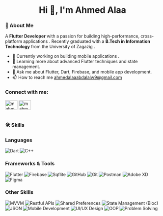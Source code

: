 <h1 align="center">Hi 👋, I'm Ahmed Alaa</h1>        

### 🚀 About Me  

 A **Flutter Developer** with a passion for building high-performance, cross-platform applications . Recently graduated with a **B.Tech in Information Technology** from the University of Zagazig .


- 💼 Currently working on building mobile applications .
- 🌱 Learning more about advanced Flutter techniques and state management.
- 💬 Ask me about Flutter, Dart, Firebase, and mobile app development.
- 📫 How to reach me ahmedalaaabdalalw9@gmail.com

<h3 align="left">Connect with me:</h3>
<p align="left">
<a href="https://www.linkedin.com/in/ahmed-alaa-8b62a1231/" target="blank"><img align="center" src="https://raw.githubusercontent.com/rahuldkjain/github-profile-readme-generator/master/src/images/icons/Social/linked-in-alt.svg" alt="mahmoud-gamal-elawady" height="30" width="40" /></a>
<a href="https://www.facebook.com/profile.php?id=100076076244457&locale=ar_AR" target="blank"><img align="center" src="https://raw.githubusercontent.com/rahuldkjain/github-profile-readme-generator/master/src/images/icons/Social/facebook.svg" alt="mahmoudgamalelawady" height="30" width="40" /></a>
</p>
<h1></h1>




### 🛠 Skills

### Languages
![Dart](https://img.shields.io/badge/Dart-0175C2?style=for-the-badge&logo=dart&logoColor=white)
![C++](https://img.shields.io/badge/C%2B%2B-00599C?style=for-the-badge&logo=c%2B%2B&logoColor=white)

### Frameworks & Tools
![Flutter](https://img.shields.io/badge/Flutter-02569B?style=for-the-badge&logo=flutter&logoColor=white)
![Firebase](https://img.shields.io/badge/Firebase-FFCA28?style=for-the-badge&logo=firebase&logoColor=white)
![Sqflite](https://img.shields.io/badge/Sqflite-47A248?style=for-the-badge&logo=sqlite&logoColor=white)
![GitHub](https://img.shields.io/badge/GitHub-181717?style=for-the-badge&logo=github&logoColor=white)
![Git](https://img.shields.io/badge/Git-F05032?style=for-the-badge&logo=git&logoColor=white)
![Postman](https://img.shields.io/badge/Postman-FF6C37?style=for-the-badge&logo=postman&logoColor=white)
![Adobe XD](https://img.shields.io/badge/Adobe%20XD-FF61F6?style=for-the-badge&logo=adobe%20xd&logoColor=white)
![Figma](https://img.shields.io/badge/Figma-F24E1E?style=for-the-badge&logo=figma&logoColor=white)

### Other Skills
![MVVM](https://img.shields.io/badge/MVVM-232F3E?style=for-the-badge&logo=microsoft&logoColor=white)
![Restful APIs](https://img.shields.io/badge/RESTful%20APIs-FF6F00?style=for-the-badge&logo=api&logoColor=white)
![Shared Preferences](https://img.shields.io/badge/Shared%20Preferences-47A248?style=for-the-badge&logo=android&logoColor=white)
![State Management (Bloc)](https://img.shields.io/badge/State%20Management-Bloc-8E44AD?style=for-the-badge&logo=flutter&logoColor=white)
![JSON](https://img.shields.io/badge/JSON-000000?style=for-the-badge&logo=json&logoColor=white)
![Mobile Development](https://img.shields.io/badge/Mobile%20Development-47A248?style=for-the-badge&logo=mobile&logoColor=white)
![UI/UX Design](https://img.shields.io/badge/UI%2FUX-Design-FF4088?style=for-the-badge&logo=figma&logoColor=white)
![OOP](https://img.shields.io/badge/OOP-1F618D?style=for-the-badge&logo=object-oriented-programming&logoColor=white)
![Problem Solving](https://img.shields.io/badge/Problem%20Solving-1E8449?style=for-the-badge&logo=problem-solving&logoColor=white)








  

